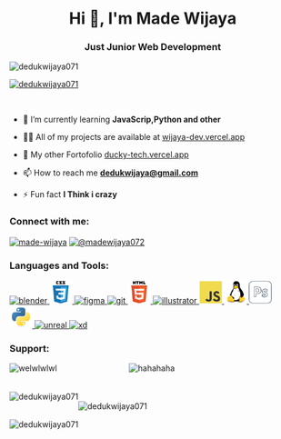 <h1 align="center">Hi 👋, I'm Made Wijaya</h1>
<h3 align="center">Just Junior Web Development</h3>

<p align="left"> <img src="https://komarev.com/ghpvc/?username=dedukwijaya071&label=Profile%20views&color=0e75b6&style=flat" alt="dedukwijaya071" /> </p>

<p align="left"> <a href="https://github.com/ryo-ma/github-profile-trophy"><img src="https://github-profile-trophy.vercel.app/?username=dedukwijaya071" alt="dedukwijaya071" /></a> </p>

<p align="left"> <a href="https://twitter.com/" target="blank"><img src="https://img.shields.io/twitter/follow/?logo=twitter&style=for-the-badge" alt="" /></a> </p>

- 🌱 I’m currently learning **JavaScrip,Python and other**

- 👨‍💻 All of my projects are available at [wijaya-dev.vercel.app](wijaya-dev.vercel.app)

- 📝 My other Fortofolio [ducky-tech.vercel.app](ducky-tech.vercel.app)

- 📫 How to reach me **dedukwijaya@gmail.com**

- ⚡ Fun fact **I Think i crazy**

<h3 align="left">Connect with me:</h3>
<p align="left">
<a href="https://linkedin.com/in/made-wijaya" target="blank"><img align="center" src="https://raw.githubusercontent.com/rahuldkjain/github-profile-readme-generator/master/src/images/icons/Social/linked-in-alt.svg" alt="made-wijaya" height="30" width="40" /></a>
<a href="https://instagram.com/@madewijaya072" target="blank"><img align="center" src="https://raw.githubusercontent.com/rahuldkjain/github-profile-readme-generator/master/src/images/icons/Social/instagram.svg" alt="@madewijaya072" height="30" width="40" /></a>
</p>

<h3 align="left">Languages and Tools:</h3>
<p align="left"> <a href="https://www.blender.org/" target="_blank" rel="noreferrer"> <img src="https://download.blender.org/branding/community/blender_community_badge_white.svg" alt="blender" width="40" height="40"/> </a> <a href="https://www.w3schools.com/css/" target="_blank" rel="noreferrer"> <img src="https://raw.githubusercontent.com/devicons/devicon/master/icons/css3/css3-original-wordmark.svg" alt="css3" width="40" height="40"/> </a> <a href="https://www.figma.com/" target="_blank" rel="noreferrer"> <img src="https://www.vectorlogo.zone/logos/figma/figma-icon.svg" alt="figma" width="40" height="40"/> </a> <a href="https://git-scm.com/" target="_blank" rel="noreferrer"> <img src="https://www.vectorlogo.zone/logos/git-scm/git-scm-icon.svg" alt="git" width="40" height="40"/> </a> <a href="https://www.w3.org/html/" target="_blank" rel="noreferrer"> <img src="https://raw.githubusercontent.com/devicons/devicon/master/icons/html5/html5-original-wordmark.svg" alt="html5" width="40" height="40"/> </a> <a href="https://www.adobe.com/in/products/illustrator.html" target="_blank" rel="noreferrer"> <img src="https://www.vectorlogo.zone/logos/adobe_illustrator/adobe_illustrator-icon.svg" alt="illustrator" width="40" height="40"/> </a> <a href="https://developer.mozilla.org/en-US/docs/Web/JavaScript" target="_blank" rel="noreferrer"> <img src="https://raw.githubusercontent.com/devicons/devicon/master/icons/javascript/javascript-original.svg" alt="javascript" width="40" height="40"/> </a> <a href="https://www.linux.org/" target="_blank" rel="noreferrer"> <img src="https://raw.githubusercontent.com/devicons/devicon/master/icons/linux/linux-original.svg" alt="linux" width="40" height="40"/> </a> <a href="https://www.photoshop.com/en" target="_blank" rel="noreferrer"> <img src="https://raw.githubusercontent.com/devicons/devicon/master/icons/photoshop/photoshop-line.svg" alt="photoshop" width="40" height="40"/> </a> <a href="https://www.python.org" target="_blank" rel="noreferrer"> <img src="https://raw.githubusercontent.com/devicons/devicon/master/icons/python/python-original.svg" alt="python" width="40" height="40"/> </a> <a href="https://unrealengine.com/" target="_blank" rel="noreferrer"> <img src="https://raw.githubusercontent.com/kenangundogan/fontisto/036b7eca71aab1bef8e6a0518f7329f13ed62f6b/icons/svg/brand/unreal-engine.svg" alt="unreal" width="40" height="40"/> </a> <a href="https://www.adobe.com/products/xd.html" target="_blank" rel="noreferrer"> <img src="https://cdn.worldvectorlogo.com/logos/adobe-xd.svg" alt="xd" width="40" height="40"/> </a> </p>

<h3 align="left">Support:</h3>
<p><a href="https://www.buymeacoffee.com/welwlwlwl"> <img align="left" src="https://cdn.buymeacoffee.com/buttons/v2/default-yellow.png" height="50" width="210" alt="welwlwlwl" /></a><a href="https://ko-fi.com/hahahaha"> <img align="left" src="https://cdn.ko-fi.com/cdn/kofi3.png?v=3" height="50" width="210" alt="hahahaha" /></a></p><br><br>

<p><img align="left" src="https://github-readme-stats.vercel.app/api/top-langs?username=dedukwijaya071&show_icons=true&locale=en&layout=compact" alt="dedukwijaya071" /></p>

<p>&nbsp;<img align="center" src="https://github-readme-stats.vercel.app/api?username=dedukwijaya071&show_icons=true&locale=en" alt="dedukwijaya071" /></p>

<p><img align="center" src="https://github-readme-streak-stats.herokuapp.com/?user=dedukwijaya071&" alt="dedukwijaya071" /></p>
